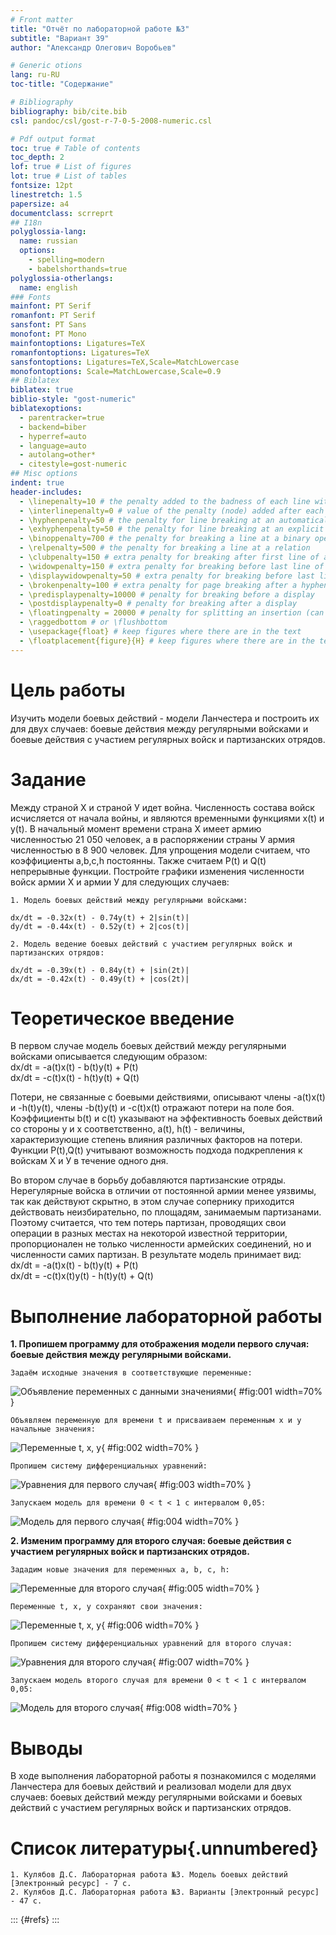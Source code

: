 ```yaml
---
# Front matter
title: "Отчёт по лабораторной работе №3"  
subtitle: "Вариант 39"  
author: "Александр Олегович Воробьев"

# Generic otions
lang: ru-RU
toc-title: "Содержание"

# Bibliography
bibliography: bib/cite.bib
csl: pandoc/csl/gost-r-7-0-5-2008-numeric.csl

# Pdf output format
toc: true # Table of contents
toc_depth: 2
lof: true # List of figures
lot: true # List of tables
fontsize: 12pt
linestretch: 1.5
papersize: a4
documentclass: scrreprt
## I18n
polyglossia-lang:
  name: russian
  options:
	- spelling=modern
	- babelshorthands=true
polyglossia-otherlangs:
  name: english
### Fonts
mainfont: PT Serif
romanfont: PT Serif
sansfont: PT Sans
monofont: PT Mono
mainfontoptions: Ligatures=TeX
romanfontoptions: Ligatures=TeX
sansfontoptions: Ligatures=TeX,Scale=MatchLowercase
monofontoptions: Scale=MatchLowercase,Scale=0.9
## Biblatex
biblatex: true
biblio-style: "gost-numeric"
biblatexoptions:
  - parentracker=true
  - backend=biber
  - hyperref=auto
  - language=auto
  - autolang=other*
  - citestyle=gost-numeric
## Misc options
indent: true
header-includes:
  - \linepenalty=10 # the penalty added to the badness of each line within a paragraph (no associated penalty node) Increasing the value makes tex try to have fewer lines in the paragraph.
  - \interlinepenalty=0 # value of the penalty (node) added after each line of a paragraph.
  - \hyphenpenalty=50 # the penalty for line breaking at an automatically inserted hyphen
  - \exhyphenpenalty=50 # the penalty for line breaking at an explicit hyphen
  - \binoppenalty=700 # the penalty for breaking a line at a binary operator
  - \relpenalty=500 # the penalty for breaking a line at a relation
  - \clubpenalty=150 # extra penalty for breaking after first line of a paragraph
  - \widowpenalty=150 # extra penalty for breaking before last line of a paragraph
  - \displaywidowpenalty=50 # extra penalty for breaking before last line before a display math
  - \brokenpenalty=100 # extra penalty for page breaking after a hyphenated line
  - \predisplaypenalty=10000 # penalty for breaking before a display
  - \postdisplaypenalty=0 # penalty for breaking after a display
  - \floatingpenalty = 20000 # penalty for splitting an insertion (can only be split footnote in standard LaTeX)
  - \raggedbottom # or \flushbottom
  - \usepackage{float} # keep figures where there are in the text
  - \floatplacement{figure}{H} # keep figures where there are in the text
---
```


# Цель работы

Изучить модели боевых действий - модели Ланчестера и построить их для двух случаев: боевые действия между регулярными войсками и боевые действия с участием регулярных войск и партизанских отрядов. 

# Задание

Между страной Х и страной У идет война. Численность состава войск исчисляется от начала войны, и являются временными функциями x(t) и y(t). В
начальный момент времени страна Х имеет армию численностью 21 050 человек, а в распоряжении страны У армия численностью в 8 900 человек. Для упрощения модели считаем, что коэффициенты a,b,c,h постоянны. Также считаем P(t) и
Q(t) непрерывные функции.
Постройте графики изменения численности войск армии Х и армии У для следующих случаев:
	
	1. Модель боевых действий между регулярными войсками:  

	dx/dt = -0.32x(t) - 0.74y(t) + 2|sin(t)|  
	dy/dt = -0.44x(t) - 0.52y(t) + 2|cos(t)|  

	2. Модель ведение боевых действий с участием регулярных войск и партизанских отрядов:  
	
	dx/dt = -0.39x(t) - 0.84y(t) + |sin(2t)|  
	dx/dt = -0.42x(t) - 0.49y(t) + |cos(2t)|  

	
# Теоретическое введение

В первом случае модель боевых действий между регулярными войсками описывается следующим образом:  
	dx/dt = -a(t)x(t) - b(t)y(t) + P(t)  
	dx/dt = -c(t)x(t) - h(t)y(t) + Q(t)  

Потери, не связанные с боевыми действиями, описывают члены -a(t)x(t) и -h(t)y(t), члены -b(t)y(t) и -c(t)x(t) отражают потери на поле боя.  
Коэффициенты b(t) и c(t) указывают на эффективность боевых действий со стороны у и х соответственно, a(t), h(t) - величины, характеризующие степень влияния различных факторов на потери. Функции P(t),Q(t) учитывают
возможность подхода подкрепления к войскам Х и У в течение одного дня.  

Во втором случае в борьбу добавляются партизанские отряды. Нерегулярные войска в отличии от постоянной армии менее уязвимы, так как действуют скрытно, в этом случае сопернику приходится действовать неизбирательно, по площадям, занимаемым партизанами. Поэтому считается, что тем потерь партизан, проводящих свои операции в разных местах на некоторой известной территории, пропорционален не только численности армейских соединений, но и численности
самих партизан. В результате модель принимает вид:  
	dx/dt = -a(t)x(t) - b(t)y(t) + P(t)  
	dx/dt = -c(t)x(t)y(t) - h(t)y(t) + Q(t)  

# Выполнение лабораторной работы

**1. Пропишем программу для отображения модели первого случая: боевые действия между регулярными войсками.** 

	Задаём исходные значения в соответствующие переменные:
![Объявление переменных с данными значениями](screens/1.png){ #fig:001 width=70% }  

	Объявляем переменную для времени t и присваиваем переменным x и y начальные значения:  
![Переменные t, x, y](screens/2.png){ #fig:002 width=70% }  

	Пропишем систему дифференциальных уравнений:  
![Уравнения для первого случая](screens/3.png){ #fig:003 width=70% } 

	Запускаем модель для времени 0 < t < 1 с интервалом 0,05:  
![Модель для первого случая](screens/4.png){ #fig:004 width=70% } 

**2. Изменим программу для второго случая: боевые действия с участием регулярных войск и партизанских отрядов.**  

	Зададим новые значения для переменных a, b, c, h:  
![Переменные для второго случая](screens/5.png){ #fig:005 width=70% }  

	Переменные t, x, y сохраняют свои значения:  
![Переменные t, x, y](screens/6.png){ #fig:006 width=70% }  

	Пропишем систему дифференциальных уравнений для второго случая:  
![Уравнения для второго случая](screens/7.png){ #fig:007 width=70% }  

	Запускаем модель второго случая для времени 0 < t < 1 с интервалом 0,05:  
![Модель для второго случая](screens/8.png){ #fig:008 width=70% }  

# Выводы

В ходе выполнения лабораторной работы я познакомился с моделями Ланчестера для боевых действий и реализовал модели для двух случаев: боевых действий между регулярными войсками и боевых действий с участием регулярных войск и партизанских отрядов.  

# Список литературы{.unnumbered}

	1. Кулябов Д.С. Лабораторная работа №3. Модель боевых действий [Электронный ресурс] - 7 с. 
	2. Кулябов Д.С. Лабораторная работа №3. Варианты [Электронный ресурс] - 47 с. 

::: {#refs}
:::
